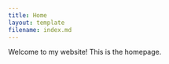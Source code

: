 ```yaml
---
title: Home
layout: template
filename: index.md
---
```


Welcome to my website! This is the homepage.
